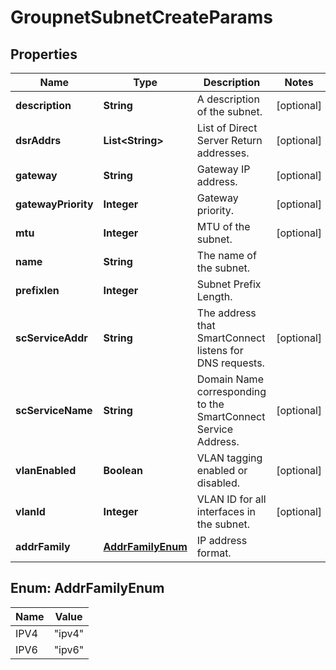 
# GroupnetSubnetCreateParams

## Properties
Name | Type | Description | Notes
------------ | ------------- | ------------- | -------------
**description** | **String** | A description of the subnet. |  [optional]
**dsrAddrs** | **List&lt;String&gt;** | List of Direct Server Return addresses. |  [optional]
**gateway** | **String** | Gateway IP address. |  [optional]
**gatewayPriority** | **Integer** | Gateway priority. |  [optional]
**mtu** | **Integer** | MTU of the subnet. |  [optional]
**name** | **String** | The name of the subnet. | 
**prefixlen** | **Integer** | Subnet Prefix Length. | 
**scServiceAddr** | **String** | The address that SmartConnect listens for DNS requests. |  [optional]
**scServiceName** | **String** | Domain Name corresponding to the SmartConnect Service Address. |  [optional]
**vlanEnabled** | **Boolean** | VLAN tagging enabled or disabled. |  [optional]
**vlanId** | **Integer** | VLAN ID for all interfaces in the subnet. |  [optional]
**addrFamily** | [**AddrFamilyEnum**](#AddrFamilyEnum) | IP address format. | 


<a name="AddrFamilyEnum"></a>
## Enum: AddrFamilyEnum
Name | Value
---- | -----
IPV4 | &quot;ipv4&quot;
IPV6 | &quot;ipv6&quot;



